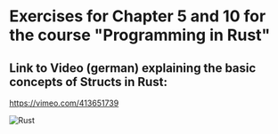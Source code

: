 # Exercises for Chapter 5 and 10 for the course "Programming in Rust"

Link to Video (german) explaining the basic concepts of Structs in Rust: 
-

https://vimeo.com/413651739

![Rust](https://github.com/se7dev/pir-ss20-homeworks-grp2/workflows/Rust/badge.svg)
